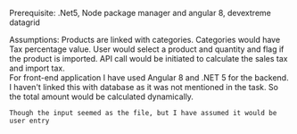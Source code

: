 Prerequisite: 
	.Net5, Node package manager and angular 8, devextreme datagrid

Assumptions: 
	Products are linked with categories. 
	Categories would have Tax percentage value. 
	User would select a product and quantity and flag if the product is imported. 
	API call would be initiated to calculate the sales tax and import tax.  
	For front-end application I have used Angular 8 and .NET 5 for the backend. 
	I haven't linked this with database as it was not mentioned in the task. 
	So the total amount would be calculated dynamically.
	
	Though the input seemed as the file, but I have assumed it would be user entry 

